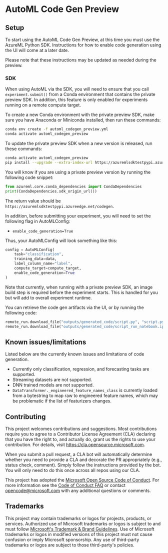 # AutoML Code Gen Preview

## Setup
To start using the AutoML Code Gen Preview, at this time you must use the AzureML Python SDK. Instructions for how to enable code generation using the UI will come at a later date.

Please note that these instructions may be updated as needed during the preview.

### SDK
When using AutoML via the SDK, you will need to ensure that you call `experiment.submit()` from a Conda environment that contains the private preview SDK. In addition, this feature is only enabled for experiments running on a remote compute target.

To create a new Conda environment with the private preview SDK, make sure you have Anaconda or Miniconda installed, then run these commands:
```bash
conda env create -f automl_codegen_preview.yml
conda activate automl_codegen_preview
```

To update the private preview SDK when a new version is released, run these commands:
```bash
conda activate automl_codegen_preview
pip install --upgrade --extra-index-url https://azuremlsdktestpypi.azureedge.net/codegen "azureml-train-automl<0.1.50"
```

You will know if you are using a private preview version by running the following code snippet:

```python
from azureml.core.conda_dependencies import CondaDependencies
print(CondaDependencies.sdk_origin_url())
```

The return value should be `https://azuremlsdktestpypi.azureedge.net/codegen`.

In addition, before submitting your experiment, you will need to set the following flag in AutoMLConfig:
* `enable_code_generation=True`

Thus, your AutoMLConfig will look something like this:

```python
config = AutoMLConfig(
    task="classification",
    training_data=data,
    label_column_name="label",
    compute_target=compute_target,
    enable_code_generation=True
)
```

Note that currently, when running with a private preview SDK, an image build step is required before the experiment starts. This is handled for you but will add to overall experiment runtime.

You can retrieve the code gen artifacts via the UI, or by running the following code:

```python
remote_run.download_file("outputs/generated_code/script.py", "script.py")
remote_run.download_file("outputs/generated_code/script_run_notebook.ipynb", "script_run_notebook.ipynb")
```

## Known issues/limitations
Listed below are the currently known issues and limitations of code generation.

* Currently only classification, regression, and forecasting tasks are supported.
* Streaming datasets are not supported.
* DNN trained models are not supported.
* `DataTransformer._engineered_feature_names_class` is currently loaded from a bytestring to map raw to engineered feature names, which may be problematic if the list of featurizers changes.

## Contributing

This project welcomes contributions and suggestions.  Most contributions require you to agree to a
Contributor License Agreement (CLA) declaring that you have the right to, and actually do, grant us
the rights to use your contribution. For details, visit https://cla.opensource.microsoft.com.

When you submit a pull request, a CLA bot will automatically determine whether you need to provide
a CLA and decorate the PR appropriately (e.g., status check, comment). Simply follow the instructions
provided by the bot. You will only need to do this once across all repos using our CLA.

This project has adopted the [Microsoft Open Source Code of Conduct](https://opensource.microsoft.com/codeofconduct/).
For more information see the [Code of Conduct FAQ](https://opensource.microsoft.com/codeofconduct/faq/) or
contact [opencode@microsoft.com](mailto:opencode@microsoft.com) with any additional questions or comments.

## Trademarks

This project may contain trademarks or logos for projects, products, or services. Authorized use of Microsoft 
trademarks or logos is subject to and must follow 
[Microsoft's Trademark & Brand Guidelines](https://www.microsoft.com/en-us/legal/intellectualproperty/trademarks/usage/general).
Use of Microsoft trademarks or logos in modified versions of this project must not cause confusion or imply Microsoft sponsorship.
Any use of third-party trademarks or logos are subject to those third-party's policies.
